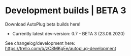 # Development builds | BETA 3
Download AutoPlug beta builds here!
 - Currently latest dev-version: 0.7 - BETA 3 (23.06.2020)
 
See changelog/development here: https://trello.com/b/zC8MKgEe/autoplug-development
